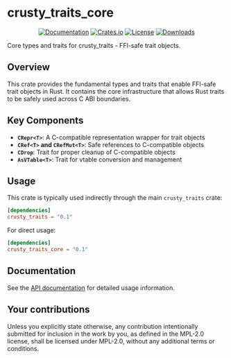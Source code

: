 # crusty_traits_core

<div align="center">

[![Documentation](https://docs.rs/crusty_traits_core/badge.svg)](https://docs.rs/crusty_traits_core)
[![Crates.io](https://img.shields.io/crates/v/crusty_traits_core.svg)](https://crates.io/crates/crusty_traits_core)
[![License](https://img.shields.io/crates/l/crusty_traits_core.svg)](https://github.com/n1ght-hunter/crusty_traits/blob/master/LICENSE)
[![Downloads](https://img.shields.io/crates/d/crusty_traits_core.svg)](https://crates.io/crates/crusty_traits_core)

</div>

Core types and traits for crusty_traits - FFI-safe trait objects.

## Overview

This crate provides the fundamental types and traits that enable FFI-safe trait objects in Rust. It contains the core infrastructure that allows Rust traits to be safely used across C ABI boundaries.

## Key Components

- **`CRepr<T>`**: A C-compatible representation wrapper for trait objects
- **`CRef<T>` and `CRefMut<T>`**: Safe references to C-compatible objects
- **`CDrop`**: Trait for proper cleanup of C-compatible objects
- **`AsVTable<T>`**: Trait for vtable conversion and management

## Usage

This crate is typically used indirectly through the main `crusty_traits` crate:

```toml
[dependencies]
crusty_traits = "0.1"
```

For direct usage:

```toml
[dependencies]
crusty_traits_core = "0.1"
```

## Documentation

See the [API documentation](https://docs.rs/crusty_traits_core) for detailed usage information.

## Your contributions

Unless you explicitly state otherwise, any contribution intentionally submitted for inclusion in the work by you, as defined in the MPL-2.0 license, shall be licensed under MPL-2.0, without any additional terms or conditions.
